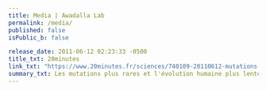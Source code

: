 ```yaml
---
title: Media | Awadalla Lab
permalink: /media/
published: false
isPublic_b: false

release_date: 2011-06-12 02:23:33 -0500
title_txt: 20minutes
link_txt: "https://www.20minutes.fr/sciences/740109-20110612-mutations-plus-rares-evolution-humaine-plus-lente-croyait"
summary_txt: Les mutations plus rares et l'évolution humaine plus lente qu'on croyait
---
```

